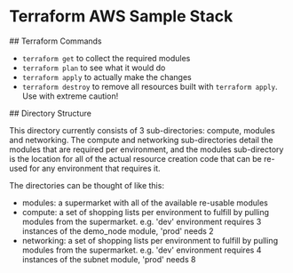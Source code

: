 # Terraform AWS Sample Stack

## Terraform Commands

* `terraform get` to collect the required modules
* `terraform plan` to see what it would do
* `terraform apply` to actually make the changes
* `terraform destroy` to remove all resources built with `terraform apply`.  Use with extreme caution!

## Directory Structure

This directory currently consists of 3 sub-directories: compute, modules and networking. The compute and networking sub-directories detail the modules that are required per environment, and the modules sub-directory is the location for all of the actual resource creation code that can be re-used for any environment that requires it.

The directories can be thought of like this:
- modules: a supermarket with all of the available re-usable modules
- compute: a set of shopping lists per environment to fulfill by pulling modules from the supermarket. e.g. 'dev' environment requires 3 instances of the demo_node module, 'prod' needs 2
- networking: a set of shopping lists per environment to fulfill by pulling modules from the supermarket. e.g. 'dev' environment requires 4 instances of the subnet module, 'prod' needs 8

